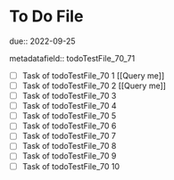 # To Do File

due:: 2022-09-25

metadatafield:: todoTestFile_70_71

- [ ] Task of todoTestFile_70 1 [[Query me]]
- [ ] Task of todoTestFile_70 2 [[Query me]]
- [ ] Task of todoTestFile_70 3
- [ ] Task of todoTestFile_70 4
- [ ] Task of todoTestFile_70 5
- [ ] Task of todoTestFile_70 6
- [ ] Task of todoTestFile_70 7
- [ ] Task of todoTestFile_70 8
- [ ] Task of todoTestFile_70 9
- [ ] Task of todoTestFile_70 10